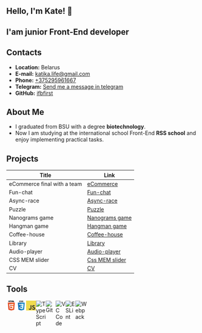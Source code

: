 ## Hello, I'm Kate! 👋

## I'am junior Front-End developer

## Contacts

- **Location:** Belarus
- **E-mail:** [katika.life@gmail.com](mailto:katika.life@gmail.com)
- **Phone:** [+375295961667](tel:+375295961667)
- **Telegram:** [Send me a message in telegram](https://t.me/KatsiarynaMashko)
- **GitHub:** [ifbfirst](https://github.com/ifbfirst)

## About Me

- I graduated from BSU with a degree **biotechnology**.
- Now I am studying at the international school Front-End **RSS school** and enjoy implementing practical tasks.

## Projects

| Title                       | Link        |
| ----------------------------| -------------------|
| eCommerce final with a team | [eCommerce](https://online-moon-store.netlify.app/)     |
| Fun-chat                    | [Fun-chat](https://ifbfirst.github.io/fun-chat/)     |
| Async-race                  | [Async-race](https://ifbfirst.github.io/async-race/)     |
| Puzzle                      | [Puzzle](https://ifbfirst.github.io/rss-puzzle/)     |
| Nanograms game              | [Nanograms game](https://ifbfirst.github.io/nanograms/index.html) |
| Hangman game                | [Hangman game](https://ifbfirst.github.io/hangman/index.html)   |
| Coffee-house                | [Coffee-house](https://ifbfirst.github.io/coffee-house/home.html)   |
| Library                     | [Library](https://ifbfirst.github.io/library/index.html)        |
| Audio-player                | [Audio-player](https://ifbfirst.github.io/audio-player/audio-player/index.html)    |
| CSS MEM slider              | [Css MEM slider](https://ifbfirst.github.io/cssMemeSlider/cssMemeSlider/index.html)    |
| CV                          | [CV](https://ifbfirst.github.io/rsschool-cv/index.html)   |

## Tools

  <a href="https://developer.mozilla.org/en-US/docs/Web/HTML" target="_blank">
  <img align="left" alt="HTML5" width="26px" src="https://raw.githubusercontent.com/github/explore/80688e429a7d4ef2fca1e82350fe8e3517d3494d/topics/html/html.png"/>
</a>
<a href="https://developer.mozilla.org/en-US/docs/Web/CSS" target="_blank">
  <img align="left" alt="CSS" width="26px" src="https://raw.githubusercontent.com/github/explore/80688e429a7d4ef2fca1e82350fe8e3517d3494d/topics/css/css.png"/>
</a>
<a href="https://developer.mozilla.org/en-US/docs/Web/JavaScript" target="_blank">
  <img align="left" alt="JavaScript" width="26px" src="https://raw.githubusercontent.com/github/explore/80688e429a7d4ef2fca1e82350fe8e3517d3494d/topics/javascript/javascript.png"/>
</a>
<a href="https://www.typescriptlang.org/" target="_blank">
  <img align="left" alt="TypeScript" width="26px" src="https://github.com/remojansen/logo.ts/blob/master/ts.png?raw=true"/>
</a>
<a href="https://git-scm.com/" target="_blank">
  <img align="left" alt="Git" width="26px" src="https://git-scm.com/images/logos/downloads/Git-Icon-1788C.png"/>
</a>
<a href="https://code.visualstudio.com/" target="_blank">
  <img align="left" alt="VC Code" width="26px" src="https://code.visualstudio.com/assets/favicon.ico"/>
</a>
<a href="https://eslint.org/" target="_blank">
  <img align="left" alt="ESLint" width="26px" src="https://avatars.githubusercontent.com/u/6019716?s=200&v=4"/>
</a>
<a href="https://webpack.js.org/" target="_blank">
  <img align="left" alt="Webpack" width="30px" src="https://raw.githubusercontent.com/webpack/media/master/logo/icon-square-small.png"/>
</a>
